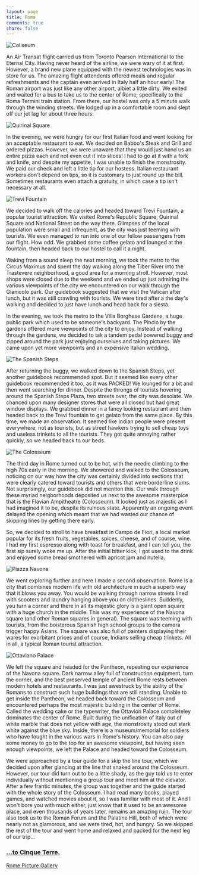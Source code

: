 ```yaml
---
layout: page
title: Roma
comments: true
share: false
---
```


![Coliseum](https://lh5.googleusercontent.com/-N0L7IxGuRik/UhzuX7v13XI/AAAAAAAAGq4/dIKJm7V6hDM/w1116-h275-no/PANO.jpg "Coliseum")

An Air Transat flight carried us from Toronto Pearson International to the Eternal City. Having never heard of the airline, we were wary of it at first. However, a brand new plane equipped with the newest technologies was in store for us. The amazing flight attendents offered meals and regular refreshments and the captain even arrived in Italy half an hour early! The Roman airport was just like any other airport, albiet a little dirty. We exited and waited for a bus to take us to the center of Rome, specifically to the Roma Termini train station. From there, our hostel was only a 5 minute walk through the winding streets. We lodged up in a comfortable room and slept off our jet lag for about three hours.

![Quirinal Square](https://lh6.googleusercontent.com/-dYzR0xImUaM/UeFcLCtIbLI/AAAAAAAAGTU/2oihy6RQPlA/DSC01681.JPG "Quirinal Square") 

In the evening, we were hungry for our first Italian food and went looking for an acceptable restaurant to eat. We decided on Babbo's Steak and Grill and ordered pizzas. However, we were unaware that they would just hand us an entire pizza each and not even cut it into slices! I had to go at it with a fork and knife, and despite my appetite, I was unable to finish the monstrosity. We paid our check and left a little tip for our hostess. Italian restaurant workers don't depend on tips, so it is customary to just round up the bill. Sometimes restaurants even attach a gratuity, in which case a tip isn't necessary at all.

![Trevi Fountain](https://lh5.googleusercontent.com/-azdtMB1gNRo/UeFcMMuLAWI/AAAAAAAAGTg/AEYJdGQ0bc4/IMG_2637.JPG "Trevi Fountain") 

We decided to walk off the calories and headed toward Trevi Fountain, a popular tourist attraction. We visited Rome's Republic Square, Quirinal Square and National Street on the way there. Glimpses of the local population were small and infrequent, as the city was just teeming with tourists. We even managed to run into one of our fellow passengers from our flight. How odd. We grabbed some coffee gelato and lounged at the fountain, then headed back to our hostel to call it a night. 

Waking from a sound sleep the next morning, we took the metro to the Circus Maximus and spent the day walking along the Tiber River into the Trastevere neighborhood, a good area for a morning stroll. However, most shops were closed due to the weekend and we ended up just admiring the various viewpoints of the city we encountered on our walk through the Gianicolo park. Our guidebook suggested that we visit the Vatican after lunch, but it was still crawling with tourists. We were tired after a the day's walking and decided to just have lunch and head back for a siesta.

In the evening, we took the metro to the Villa Borghese Gardens, a huge public park which used to be someone's backyard. The Pincio by the gardens offered more viewpoints of the city to enjoy. Instead of walking through the gardens, we decided to tak a tandem pedal powered buggy and zipped around the park just enjoying ourselves and taking pictures. We came upon yet more viewpoints and an expensive Italian wedding.

![The Spanish Steps](https://lh3.googleusercontent.com/-L5loClJWAiU/UeFcQhH7ShI/AAAAAAAAGVA/UCslrzyBSz0/IMG_2930.JPG "Spanish Steps") 

After returning the buggy, we walked down to the Spanish Steps, yet another guidebook recommended spot. But it seemed like every other guidebook recommended it too, as it was PACKED! We lounged for a bit and then went searching for dinner. Despite the throngs of tourists hovering around the Spanish Steps Plaza, two streets over, the city was desolate. We chanced upon many designer stores that were all closed but had great window displays. We grabbed dinner in a fancy looking restaurant and then headed back to the Trevi fountain to get gelato from the same place. By this time, we made an observation. It seemed like Indian people were present everywhere, not as tourists, but as street hawkers trying to sell cheap toys and useless trinkets to all the tourists. They got quite annoying rather quickly, so we headed back to our beds.

![The Colosseum](https://lh5.googleusercontent.com/-nwyDzHT3Vc0/UeFcR6EImYI/AAAAAAAAGVQ/OPIXamCmPGU/IMG_3007.JPG "Colosseum") 

The third day in Rome turned out to be hot, with the needle climbing to the high 70s early in the morning. We showered and walked to the Colosseum, noticing on our way how the city was certainly divided into sections that were clearly catered toward tourists and others that were borderline slums. Not surprisingly, our guidebook did not mention this. Our walk through these myriad neigborhoods deposited us next to the awesome masterpice that is the Flavian Ampitheatre (Colosseum). It looked just as majestic as I had imagined it to be, despite its ruinous state. Apparently an ongoing event delayed the opening which meant that we had wasted our chance of skipping lines by getting there early.

So, we decided to stroll to have breakfast in Campo de Fiori, a local market popular for its fresh fruits, vegetables, spices, cheese, and of course, wine. I had my first espresso along with toast for breakfast, and I can tell you, the first sip surely woke me up. After the initial bitter kick, I got used to the drink and enjoyed some bread smothered with apricot jam and nutella.

![Piazza Navona](https://lh3.googleusercontent.com/-beUujIkt3zE/UeFcTl7vSQI/AAAAAAAAGO8/GSHsBgbdlwQ/IMG_3102.JPG "Piazza Navona") 

We went exploring further and here I made a second observation. Rome is a city that combines modern life with old architecture in such a superb way that it blows you away. You would be walking through narrow streets lined with scooters and laundry hanging above you on clotheslines. Suddenly, you turn a corner and there in all its majestic glory is a giant open square with a huge church in the middle. This was my experience of the Navona square (and other Roman squares in general). The square was teeming with tourists, from the boisterous Spanish high school groups to the camera trigger happy Asians. The square was also full of painters displaying their wares for exorbitant prices and of course, Indians selling cheap trinkets. All in all, a typical Roman tourist attraction.

![Ottaviano Palace](https://lh6.googleusercontent.com/-j9rKh4s4rAw/UeFcVezHv8I/AAAAAAAAGPg/_RIiG2jEZAM/IMG_3030.JPG "This huge monstrosity is the Ottaviano Palace. Dominates the ancient Roman area completely.") 

We left the square and headed for the Pantheon, repeating our experience of the Navona square. Dark narrow alley full of construction equipment, turn the corner, and the best preserved temple of ancient Rome rests between modern hotels and restaurants. I was just awestruck by the ability of the Romans to construct such huge buildings that are still standing. Unable to get inside the Pantheon, we headed back toward the Colosseum and encountered perhaps the most majestic building in the center of Rome. Called the wedding cake or the typewriter, the Ottavion Palace completeley dominates the center of Rome. Built during the unification of Italy out of white marble that does not yellow with age, the monstrosity stood out stark white against the blue sky. Inside, there is a museum/memorial for soldiers who have fought in the various wars in Rome's history. You can also pay some money to go to the top for an awesome viewpoint, but having seen enough viewpoints, we left the Palace and headed toward the Colosseum.

We were approached by a tour guide for a skip the line tour, which we decided upon after glancing at the line that snaked around the Colosseum. However, our tour did turn out to be a little shady, as the guy told us to enter individually without mentioning a group tour and meet him at the elevator. After a few frantic minutes, the group was together and the guide started with the whole story of the Colosseum. I had read many books, played games, and watched movies about it, so I was familiar with most of it. And I won't bore you with much either, just know that it used to be an awesome place, and even thousands of years later, remains an amazing ruin. The tour also took us to the Roman Forum and the Palatine Hill, both of which were nearly not as glamorous, and we were tired, hot, and hungry. So we skipped the rest of the tour and went home and relaxed and packed for the next leg of our trip... 

### [...to Cinque Terre. <i class="fa fa-arrow-circle-right"></i>](cinque.html)

[Rome Picture Gallery](https://plus.google.com/photos/110745696308108020413/albums/5895287705194291873?authkey=CJnO3a_a2t3yhgE)